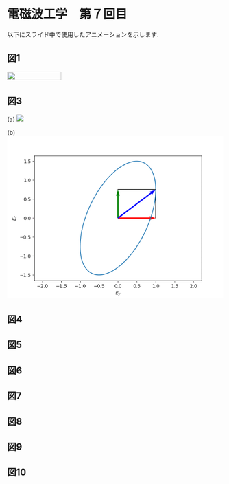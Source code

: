 # 電磁波工学　第７回目

以下にスライド中で使用したアニメーションを示します.

## 図1
<img src="./figs/fig01.gif" width="50%" height="50%"></img>

## 図3
(a) <img src="./figs/fig03a.gif"></img>

(b) <img src="./figs/fig03b.gif"></img>

## 図4

## 図5

## 図6 

## 図7

## 図8

## 図9

## 図10
